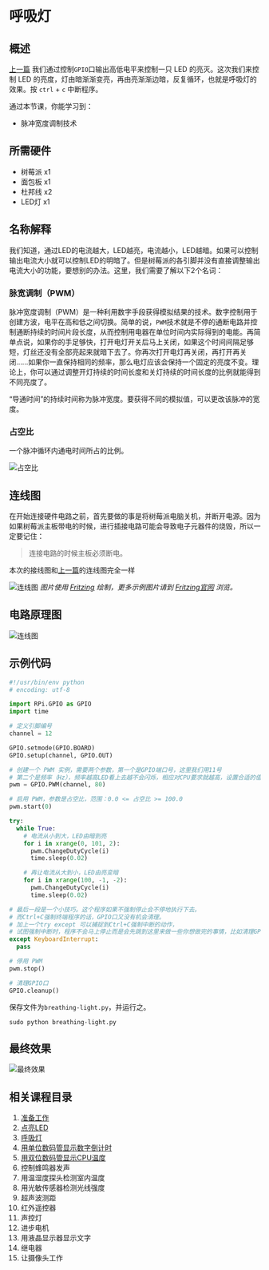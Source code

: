 # 呼吸灯

## 概述
[上一篇](../02blink) 我们通过控制`GPIO`口输出高低电平来控制一只 LED 的亮灭。这次我们来控制 LED 的亮度，灯由暗渐渐变亮，再由亮渐渐边暗，反复循环，也就是呼吸灯的效果。按 `ctrl` + `c` 中断程序。

通过本节课，你能学习到：
* 脉冲宽度调制技术

## 所需硬件
* 树莓派 x1
* 面包板 x1
* 杜邦线 x2
* LED灯 x1

## 名称解释
我们知道，通过LED的电流越大，LED越亮，电流越小，LED越暗。如果可以控制输出电流大小就可以控制LED的明暗了。但是树莓派的各引脚并没有直接调整输出电流大小的功能，要想别的办法。这里，我们需要了解以下2个名词：

### 脉宽调制（PWM）
脉冲宽度调制（PWM）是一种利用数字手段获得模拟结果的技术。数字控制用于创建方波，电平在高和低之间切换。简单的说，`PWM`技术就是不停的通断电路并控制通断持续的时间片段长度，从而控制用电器在单位时间内实际得到的电能。再简单点说，如果你的手足够快，打开电灯开关后马上关闭，如果这个时间间隔足够短，灯丝还没有全部亮起来就暗下去了。你再次打开电灯再关闭，再打开再关闭……如果你一直保持相同的频率，那么电灯应该会保持一个固定的亮度不变。理论上，你可以通过调整开灯持续的时间长度和关灯持续的时间长度的比例就能得到不同亮度了。

“导通时间”的持续时间称为脉冲宽度。要获得不同的模拟值，可以更改该脉冲的宽度。

### 占空比
一个脉冲循环内通电时间所占的比例。

![占空比](images/duty-cycle.png)

## 连线图
在开始连接硬件电路之前，首先要做的事是将树莓派电脑关机，并断开电源。因为如果树莓派主板带电的时候，进行插接电路可能会导致电子元器件的烧毁，所以一定要记住：
> 连接电路的时候主板必须断电。

本次的接线图和[上一篇](../02blink)的连线图完全一样

![连线图](../02blink/images/circuit_bb.png)
*图片使用 [Fritzing](http://www.fritzing.org/) 绘制，更多示例图片请到 [Fritzing官网](http://fritzing.org/projects/) 浏览。*

## 电路原理图
![连线图](../02blink/images/circuit_s.png)

## 示例代码
```python
#!/usr/bin/env python
# encoding: utf-8

import RPi.GPIO as GPIO
import time

# 定义引脚编号
channel = 12

GPIO.setmode(GPIO.BOARD)
GPIO.setup(channel, GPIO.OUT)

# 创建一个 PWM 实例，需要两个参数，第一个是GPIO端口号，这里我们用11号
# 第二个是频率（Hz），频率越高LED看上去越不会闪烁，相应对CPU要求就越高，设置合适的值就可以
pwm = GPIO.PWM(channel, 80)

# 启用 PWM，参数是占空比，范围：0.0 <= 占空比 >= 100.0
pwm.start(0)

try:
  while True:
    # 电流从小到大，LED由暗到亮
    for i in xrange(0, 101, 2):
      pwm.ChangeDutyCycle(i)
      time.sleep(0.02)

    # 再让电流从大到小，LED由亮变暗
    for i in xrange(100, -1, -2):
      pwm.ChangeDutyCycle(i)
      time.sleep(0.02)

# 最后一段是一个小技巧。这个程序如果不强制停止会不停地执行下去。
# 而Ctrl+C强制终端程序的话，GPIO口又没有机会清理。
# 加上一个try except 可以捕捉到Ctrl+C强制中断的动作，
# 试图强制中断时，程序不会马上停止而是会先跳到这里来做一些你想做完的事情，比如清理GPIO口。
except KeyboardInterrupt:
  pass

# 停用 PWM
pwm.stop()

# 清理GPIO口
GPIO.cleanup()
```

保存文件为`breathing-light.py`，并运行之。
```
sudo python breathing-light.py
```

## 最终效果
![最终效果](images/object.gif)

## 相关课程目录
1. [准备工作](../01prepare)
1. [点亮LED](../02blink)
1. [呼吸灯](../03fading-led)
1. [用单位数码管显示数字倒计时](../04digital-1)
1. [用双位数码管显示CPU温度](../05digital-2)
1. 控制蜂鸣器发声
1. 用温湿度探头检测室内温度
1. 用光敏传感器检测光线强度
1. 超声波测距
1. 红外遥控器
1. 声控灯
1. 进步电机
1. 用液晶显示器显示文字
1. 继电器
1. 让摄像头工作
